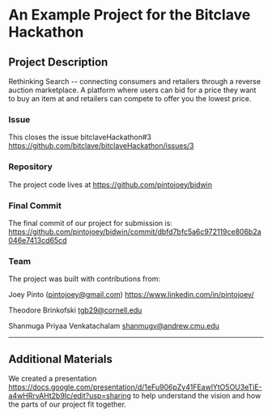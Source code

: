 # An Example Project for the Bitclave Hackathon

## Project Description
Rethinking Search -- connecting consumers and retailers through a reverse auction marketplace.
A platform where users can bid for a price they want to buy an item at and retailers can compete to offer you the lowest price.

### Issue
This closes the issue bitclaveHackathon#3 https://github.com/bitclave/bitclaveHackathon/issues/3

### Repository

The project code lives at https://github.com/pintojoey/bidwin

### Final Commit
The final commit of our project for submission is:
https://github.com/pintojoey/bidwin/commit/dbfd7bfc5a6c972119ce806b2a046e7413cd65cd

### Team
The project was built with contributions from:

Joey Pinto (pintojoey@gmail.com)
https://www.linkedin.com/in/pintojoey/

Theodore Brinkofski
tgb29@cornell.edu

Shanmuga Priyaa Venkatachalam
shanmugv@andrew.cmu.edu

---

## Additional Materials

We created a presentation https://docs.google.com/presentation/d/1eFu906pZy41FEawlYtO5OU3eTiE-a4wHRrvAHt2b9Ic/edit?usp=sharing to help understand the vision and how the parts of our project fit together.

